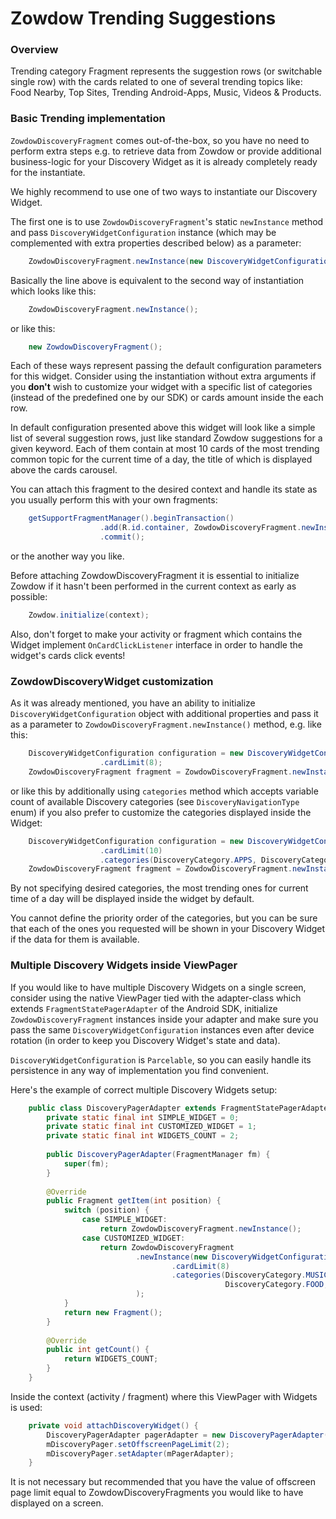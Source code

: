 # Zowdow Trending Suggestions

### Overview

Trending category Fragment represents the suggestion rows (or switchable single row) with 
the cards related to one of several trending topics like: Food Nearby, Top Sites,
Trending Android-Apps, Music, Videos & Products.

### Basic Trending implementation

`ZowdowDiscoveryFragment` comes out-of-the-box, so you have no need to perform extra steps e.g. to
retrieve data from Zowdow or provide additional business-logic for your Discovery Widget as it is
already completely ready for the instantiate.

We highly recommend to use one of two ways to instantiate our Discovery Widget.

The first one is to use `ZowdowDiscoveryFragment`'s static `newInstance` method and
pass `DiscoveryWidgetConfiguration` instance (which may be complemented with extra properties described 
below) as a parameter:

```java
    ZowdowDiscoveryFragment.newInstance(new DiscoveryWidgetConfiguration());
```

Basically the line above is equivalent to the second way of instantiation which looks like this:

```java
    ZowdowDiscoveryFragment.newInstance();
```

or like this:

```java
    new ZowdowDiscoveryFragment();
```

Each of these ways represent passing the default configuration parameters for this widget.
Consider using the instantiation without extra arguments if you **don't** wish to customize
your widget with a specific list of categories (instead of the predefined one by our SDK) 
or cards amount inside the each row.

In default configuration presented above this widget will look like a simple list of several 
suggestion rows, just like standard Zowdow suggestions for a given keyword. Each of them contain at 
most 10 cards of the most trending common topic for the current time of a day, the title of which 
is displayed above the cards carousel.

You can attach this fragment to the desired context and handle its state as you usually perform 
this with your own fragments:

```java
    getSupportFragmentManager().beginTransaction()
                    .add(R.id.container, ZowdowDiscoveryFragment.newInstance(), "example_tag")
                    .commit();
```

or the another way you like.

Before attaching ZowdowDiscoveryFragment it is essential to initialize Zowdow if it hasn't been
performed in the current context as early as possible:

```java
    Zowdow.initialize(context);
```

Also, don't forget to make your activity or fragment which contains the Widget implement 
`OnCardClickListener` interface in order to handle the widget's cards click events!

### ZowdowDiscoveryWidget customization

As it was already mentioned, you have an ability to initialize `DiscoveryWidgetConfiguration` 
object with additional properties and pass it as a parameter to `ZowdowDiscoveryFragment.newInstance()`
method, e.g. like this:

```java
    DiscoveryWidgetConfiguration configuration = new DiscoveryWidgetConfiguration()
                    .cardLimit(8);
    ZowdowDiscoveryFragment fragment = ZowdowDiscoveryFragment.newInstance(configuration);
```

or like this by additionally using `categories` method which accepts variable count of available 
Discovery categories (see `DiscoveryNavigationType` enum) if you also prefer to customize the 
categories displayed inside the Widget:

```java
    DiscoveryWidgetConfiguration configuration = new DiscoveryWidgetConfiguration()
                    .cardLimit(10)
                    .categories(DiscoveryCategory.APPS, DiscoveryCategory.MUSIC, DiscoveryCategory.NEWS, DiscoveryCategory.PLACES, DiscoveryCategory.FOOD);
    ZowdowDiscoveryFragment fragment = ZowdowDiscoveryFragment.newInstance(configuration);
```

By not specifying desired categories, the most trending ones for current time of a day will 
be displayed inside the widget by default.

You cannot define the priority order of the categories, but you can be sure that each of the ones
you requested will be shown in your Discovery Widget if the data for them is available.

### Multiple Discovery Widgets inside ViewPager

If you would like to have multiple Discovery Widgets on a single screen, consider using the native
ViewPager tied with the adapter-class which extends `FragmentStatePagerAdapter` of the Android SDK, 
initialize `ZowdowDiscoveryFragment` instances inside your adapter and make sure you pass the 
same `DiscoveryWidgetConfiguration` instances even after device rotation (in order to keep you 
Discovery Widget's state and data).

`DiscoveryWidgetConfiguration` is `Parcelable`, so you can easily handle its persistence in any way
of implementation you find convenient.

Here's the example of correct multiple Discovery Widgets setup:

```java
    public class DiscoveryPagerAdapter extends FragmentStatePagerAdapter {
        private static final int SIMPLE_WIDGET = 0;
        private static final int CUSTOMIZED_WIDGET = 1;
        private static final int WIDGETS_COUNT = 2;
    
        public DiscoveryPagerAdapter(FragmentManager fm) {
            super(fm);
        }
    
        @Override
        public Fragment getItem(int position) {
            switch (position) {
                case SIMPLE_WIDGET:
                    return ZowdowDiscoveryFragment.newInstance();
                case CUSTOMIZED_WIDGET:
                    return ZowdowDiscoveryFragment
                            .newInstance(new DiscoveryWidgetConfiguration()
                                    .cardLimit(8)
                                    .categories(DiscoveryCategory.MUSIC, DiscoveryCategory.APPS, 
                                                DiscoveryCategory.FOOD, DiscoveryCategory.VIDEOS)
                            );
            }
            return new Fragment();
        }
    
        @Override
        public int getCount() {
            return WIDGETS_COUNT;
        }
    }
```

Inside the context (activity / fragment) where this ViewPager with Widgets is used:

```java
    private void attachDiscoveryWidget() {
        DiscoveryPagerAdapter pagerAdapter = new DiscoveryPagerAdapter(getSupportFragmentManager());
        mDiscoveryPager.setOffscreenPageLimit(2);
        mDiscoveryPager.setAdapter(mPagerAdapter);
    }
```

It is not necessary but recommended that you have the value of offscreen page limit equal
to ZowdowDiscoveryFragments you would like to have displayed on a screen.
